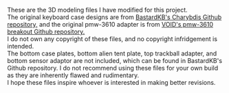 These are the 3D modeling files I have modified for this project.  
The original keyboard case designs are from [BastardKB's Charybdis Github repository,](https://github.com/Bastardkb/Charybdis) and the original pmw-3610 adapter is from [VOID's pmw-3610 breakout Github repository.](https://github.com/victorlucachi/charybdis-pmw3610-breakout)  
I do not own any copyright of these files, and no copyright infridgement is intended.  
The bottom case plates, bottom alien tent plate, top trackball adapter, and bottom sensor adaptor are not included, which can be found in BastardKB's Github repository. 
I do not recommend using these files for your own build as they are inherently flawed and rudimentary.  
I hope these files inspire whoever is interested in making better revisions.  
